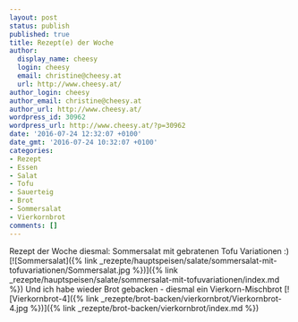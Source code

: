 ```yaml
---
layout: post
status: publish
published: true
title: Rezept(e) der Woche
author:
  display_name: cheesy
  login: cheesy
  email: christine@cheesy.at
  url: http://www.cheesy.at/
author_login: cheesy
author_email: christine@cheesy.at
author_url: http://www.cheesy.at/
wordpress_id: 30962
wordpress_url: http://www.cheesy.at/?p=30962
date: '2016-07-24 12:32:07 +0100'
date_gmt: '2016-07-24 10:32:07 +0100'
categories:
- Rezept
- Essen
- Salat
- Tofu
- Sauerteig
- Brot
- Sommersalat
- Vierkornbrot
comments: []
---
```

Rezept der Woche diesmal: Sommersalat mit gebratenen Tofu Variationen :)
[![Sommersalat]({% link _rezepte/hauptspeisen/salate/sommersalat-mit-tofuvariationen/Sommersalat.jpg %})]({% link _rezepte/hauptspeisen/salate/sommersalat-mit-tofuvariationen/index.md %})
Und ich habe wieder Brot gebacken - diesmal ein Vierkorn-Mischbrot
[![Vierkornbrot-4]({% link _rezepte/brot-backen/vierkornbrot/Vierkornbrot-4.jpg %})]({% link _rezepte/brot-backen/vierkornbrot/index.md %})
